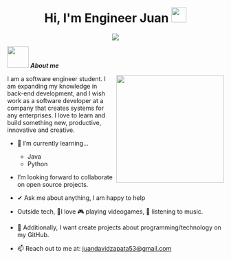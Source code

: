 <h1 align="center">Hi, I'm Engineer Juan <img src="https://media.giphy.com/media/hvRJCLFzcasrR4ia7z/giphy.gif" width="35"></h1>

<p align="center">
  <a href="https://github.com/DenverCoder1/readme-typing-svg"><img src="https://readme-typing-svg.herokuapp.com?font=Time+New+Roman&color=%33a5ff&size=25&center=true&vCenter=true&width=600&height=100&lines=Software+Engineer+@Juanchoa31;Software+Engineer+Student;Passionate+Programmer;Always+learning+new+things"></a>
</p>

<picture><img src = "https://github.com/7oSkaaa/7oSkaaa/blob/main/Images/about_me.gif?raw=true" width = 50px></picture> ***About me***

<picture> <img align="right" src="https://github.com/7oSkaaa/7oSkaaa/blob/main/Images/Right_Side.gif?raw=true" width = 250px></picture>

I am a software engineer student. I am expanding my knowledge in back-end development, and I wish work as a software developer at a company that creates systems for any enterprises. I love to learn and build something new, productive, innovative and creative.
- 🌱 I’m currently learning...
  
  - Java
  - Python
  
- I’m looking forward to collaborate on open source projects.
- ✔ Ask me about anything, I am happy to help<br>
- Outside tech, 💜I love 🎮 playing videogames, 🎵 listening to music.
- 👾 Additionally, I want create projects about programming/technology on my GitHub.
- 📫 Reach out to me at: <a href="juandavidzapata53@gmail.com">juandavidzapata53@gmail.com</a>

